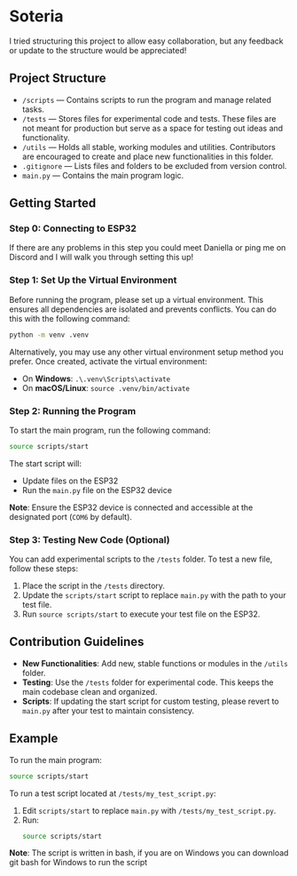 # Soteria

I tried structuring this project to allow easy collaboration, but any feedback
or update to the structure would be appreciated!

## Project Structure

- `/scripts` — Contains scripts to run the program and manage related tasks.
- `/tests` — Stores files for experimental code and tests. These files are not meant for production but serve as a space for testing out ideas and functionality.
- `/utils` — Holds all stable, working modules and utilities. Contributors are encouraged to create and place new functionalities in this folder.
- `.gitignore` — Lists files and folders to be excluded from version control.
- `main.py` — Contains the main program logic.

## Getting Started

### Step 0: Connecting to ESP32

If there are any problems in this step you could meet Daniella or ping me on Discord and I will walk you
through setting this up!

### Step 1: Set Up the Virtual Environment

Before running the program, please set up a virtual environment. This ensures all dependencies are isolated and prevents conflicts. You can do this with the following command:

```bash
python -m venv .venv
```

Alternatively, you may use any other virtual environment setup method you prefer. Once created, activate the virtual environment:

- On **Windows**: `.\.venv\Scripts\activate`
- On **macOS/Linux**: `source .venv/bin/activate`

### Step 2: Running the Program

To start the main program, run the following command:

```bash
source scripts/start
```

The start script will:
- Update files on the ESP32
- Run the `main.py` file on the ESP32 device

**Note**: Ensure the ESP32 device is connected and accessible at the designated port (`COM6` by default).

### Step 3: Testing New Code (Optional)

You can add experimental scripts to the `/tests` folder. To test a new file, follow these steps:

1. Place the script in the `/tests` directory.
2. Update the `scripts/start` script to replace `main.py` with the path to your test file.
3. Run `source scripts/start` to execute your test file on the ESP32.

## Contribution Guidelines

- **New Functionalities**: Add new, stable functions or modules in the `/utils` folder.
- **Testing**: Use the `/tests` folder for experimental code. This keeps the main codebase clean and organized.
- **Scripts**: If updating the start script for custom testing, please revert to `main.py` after your test to maintain consistency.

## Example

To run the main program:
```bash
source scripts/start
```

To run a test script located at `/tests/my_test_script.py`:
1. Edit `scripts/start` to replace `main.py` with `/tests/my_test_script.py`.
2. Run:
   ```bash
   source scripts/start
   ```

**Note**: The script is written in bash, if you are on Windows you can download git bash for Windows to run the script
